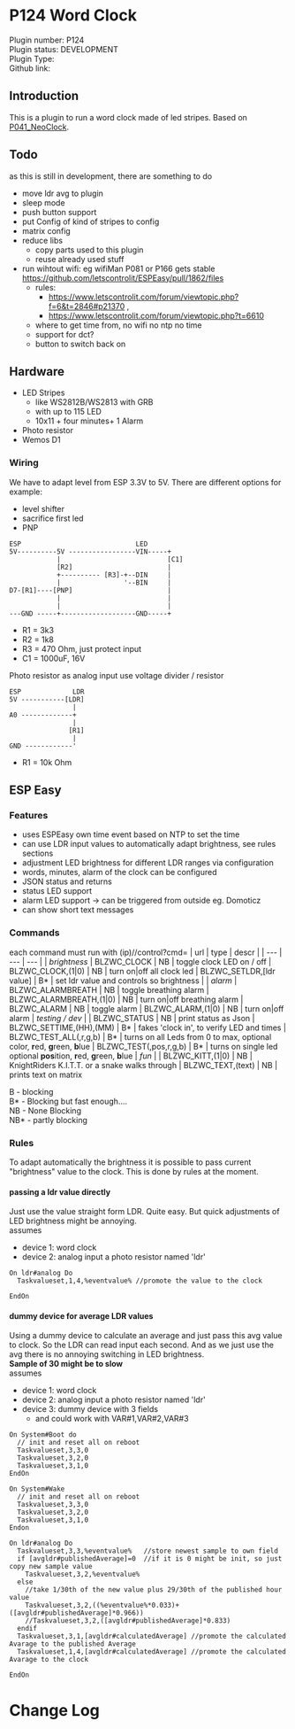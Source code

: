 # P124 Word Clock

Plugin number: P124 <br>
Plugin status: DEVELOPMENT <br>
Plugin Type: <br>
Github link:<br>

## Introduction
This is a plugin to run a word clock made of led stripes.
Based on [P041_NeoClock](https://github.com/letscontrolit/ESPEasy/blob/mega/src/_P041_NeoClock.ino).

## Todo
as this is still in development, there are something to do
* move ldr avg to plugin
* sleep mode
* push button support
* put Config of kind of stripes to config
* matrix config
* reduce libs
  * copy parts used to this plugin
  * reuse already used stuff
* run wihtout wifi: eg wifiMan P081 or P166 gets stable https://github.com/letscontrolit/ESPEasy/pull/1862/files 
  * rules: 
    * https://www.letscontrolit.com/forum/viewtopic.php?f=6&t=2846#p21370 , 
    * https://www.letscontrolit.com/forum/viewtopic.php?t=6610
  * where to get time from, no wifi no ntp no time
  * support for dct?
  * button to switch back on  

## Hardware
* LED Stripes 
  * like WS2812B/WS2813 with GRB 
  * with up to 115 LED
  * 10x11 + four minutes+ 1 Alarm
* Photo resistor
* Wemos D1

### Wiring
We have to adapt level from ESP 3.3V to 5V.
There are different options for example:
* level shifter
* sacrifice first led
* PNP

```
ESP                             LED
5V----------5V -----------------VIN-----+
            |                           [C1]
            [R2]                        |
            +---------- [R3]-+--DIN     |          
            |                '--BIN     |
D7-[R1]----[PNP]                        |
            |                           |
            |                           |
---GND -----+-------------------GND-----+

```
* R1 = 3k3
* R2 = 1k8
* R3 = 470 Ohm, just protect input
* C1 = 1000uF, 16V


Photo resistor as analog input 
    use voltage divider / resistor  
```
ESP             LDR
5V -----------[LDR]
                |
A0 -------------+
                |
               [R1]
                |
GND ------------'    
```
* R1 = 10k Ohm


## ESP Easy

### Features
* uses ESPEasy own time event based on NTP to set the time
* can use LDR input values to automatically adapt brightness, see rules sections
* adjustment LED brightness for different LDR ranges via configuration
* words, minutes, alarm of the clock can be configured
* JSON status and returns
* status LED support
* alarm LED support -> can be triggered from outside eg. Domoticz
* can show short text messages
  
### Commands

each command must run with (ip)//control?cmd=
| url | type | descr |
| --- | --- | --- |
| <i>brightness</i>
| BLZWC_CLOCK  | NB | toggle clock LED on / off
| BLZWC_CLOCK,(1\|0)  | NB | turn on\|off all clock led 
| BLZWC_SETLDR,[ldr value] | B* | set ldr value and controls so brightness |
| <i>alarm</i>
| BLZWC_ALARMBREATH | NB | toggle breathing alarm
| BLZWC_ALARMBREATH,(1\|0)  | NB | turn on\|off breathing alarm
| BLZWC_ALARM | NB | toggle alarm
| BLZWC_ALARM,(1\|0)  | NB | turn on\|off alarm
| <i>testing / dev </i> |
| BLZWC_STATUS | NB | print status as Json
| BLZWC_SETTIME,(HH),(MM) | B* | fakes 'clock in', to verify LED and times
| BLZWC_TEST_ALL(,r,g,b) | B* | turns on all Leds from 0 to max, optional color, <b>r</b>ed, <b>g</b>reen, <b>b</b>lue
| BLZWC_TEST(,pos,r,g,b) | B* | turns on single led optional <b>pos</b>ition, <b>r</b>ed, <b>g</b>reen, <b>b</b>lue
| <i>fun</i> |
| BLZWC_KITT,(1\|0) | NB | KnightRiders K.I.T.T. or a snake walks through
| BLZWC_TEXT,(text) | NB | prints text on matrix


B  - blocking <br>
B* - Blocking but fast enough....<br>
NB - None Blocking <br>
NB* - partly blocking <br>

### Rules
To adapt automatically the brightness it is possible to pass current "brightness" value to the clock. 
This is done by rules at the moment.


#### passing a ldr value directly
Just use the value straight form LDR. Quite easy. But quick adjustments of LED brightness might be annoying.<br>
assumes
* device 1: word clock
* device 2: analog input a photo resistor named 'ldr'
```
On ldr#analog Do
  Taskvalueset,1,4,%eventvalue% //promote the value to the clock
  
EndOn
```

#### dummy device for average LDR values
Using a dummy device to calculate an average and just pass this avg value to clock. So the LDR can read input each second. And as we just use the avg there is no annoying switching in LED brightness.<br>
<b>Sample of 30 might be to slow</b>
<br>
assumes
* device 1: word clock
* device 2: analog input a photo resistor named 'ldr'
* device 3: dummy device with 3 fields
  * and could work with VAR#1,VAR#2,VAR#3

```
On System#Boot do
  // init and reset all on reboot
  Taskvalueset,3,3,0
  Taskvalueset,3,2,0
  Taskvalueset,3,1,0
EndOn

On System#Wake
  // init and reset all on reboot
  Taskvalueset,3,3,0
  Taskvalueset,3,2,0
  Taskvalueset,3,1,0
Endon

On ldr#analog Do
  Taskvalueset,3,3,%eventvalue%   //store newest sample to own field
  if [avgldr#publishedAverage]=0  //if it is 0 might be init, so just copy new sample value
    Taskvalueset,3,2,%eventvalue% 
  else
    //take 1/30th of the new value plus 29/30th of the published hour value
    Taskvalueset,3,2,((%eventvalue%*0.033)+([avgldr#publishedAverage]*0.966)) 
    //Taskvalueset,3,2,([avgldr#publishedAverage]*0.833)
  endif
  Taskvalueset,3,1,[avgldr#calculatedAverage] //promote the calculated Avarage to the published Average
  Taskvalueset,1,4,[avgldr#calculatedAverage] //promote the calculated Avarage to the clock
  
EndOn
```

# Change Log


